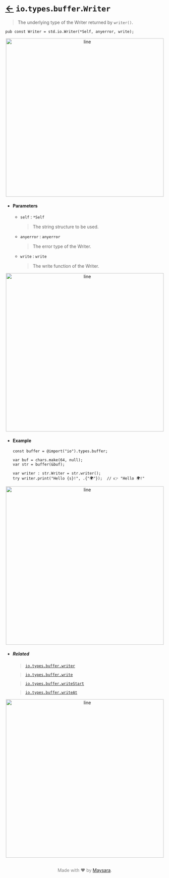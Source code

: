 # [←](../readme.md) `io`.`types`.`buffer`.`Writer`

> The underlying type of the Writer returned by `writer()`.

```zig
pub const Writer = std.io.Writer(*Self, anyerror, write);
```


<div align="center">
<img src="https://raw.githubusercontent.com/Super-ZIG/io/refs/heads/main/docs/dist/img/md/line.png" alt="line" style="width:500px;"/>
</div>

- #### Parameters

    - `self` : `*Self`

        > The string structure to be used.
    - `anyerror` : `anyerror`

        > The error type of the Writer.

    - `write` : `write`

        > The write function of the Writer.

<div align="center">
<img src="https://raw.githubusercontent.com/Super-ZIG/io/refs/heads/main/docs/dist/img/md/line.png" alt="line" style="width:500px;"/>
</div>

- #### Example

    ```zig
    const buffer = @import("io").types.buffer;
    ```

    ```zig
    var buf = chars.make(64, null);
    var str = buffer(&buf);

    var writer : str.Writer = str.writer();
    try writer.print("Hello {s}!", .{"🌍"});  // 👉 "Hello 🌍!"
    ```

<div align="center">
<img src="https://raw.githubusercontent.com/Super-ZIG/io/refs/heads/main/docs/dist/img/md/line.png" alt="line" style="width:500px;"/>
</div>

- ##### Related

    > [`io.types.buffer.writer`](./writer.md)

    > [`io.types.buffer.write`](./write.md)

    > [`io.types.buffer.writeStart`](./writeStart.md)

    > [`io.types.buffer.writeAt`](./writeAt.md)


<div align="center">
<img src="https://raw.githubusercontent.com/Super-ZIG/io/refs/heads/main/docs/dist/img/md/line.png" alt="line" style="width:500px;"/>
</div>

<p align="center" style="color:grey;"><br />Made with ❤️ by <a href="http://github.com/maysara-elshewehy" target="blank">Maysara</a>.</p>